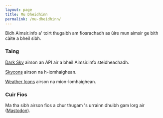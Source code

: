 ```yaml
---
layout: page
title: Mu Dheidhinn
permalink: /mu-dheidhinn/
---
```


Bidh Aimsir.info a' toirt thugaibh am fiosrachadh as ùire mun aimsir ge bith càite a bheil sibh.

### Taing

[Dark Sky](https://darksky.net/) airson an API air a bheil Aimsir.info steidheachadh.

[Skycons](https://darkskyapp.github.io/skycons/) airson na h-iomhaighean.

[Weather Icons](https://erikflowers.github.io/weather-icons/) airson na mìon-ìomhaighean.

### Cuir Fios

Ma tha sibh airson fios a chur thugam 's urrainn dhuibh gam lorg air (<a rel="me" href="https://mastodon.scot/@angeidheal">Mastodon</a>).
